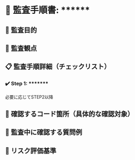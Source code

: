 # 📝 監査手順書: ******
## 📌 監査目的
## 🔎 監査観点
## 📋 監査手順詳細（チェックリスト）
### ✔️ Step 1: *******
必要に応じてSTEP2以降
## 📂 確認するコード箇所（具体的な確認対象）
## 💬 監査中に確認する質問例
## 🚨 リスク評価基準


